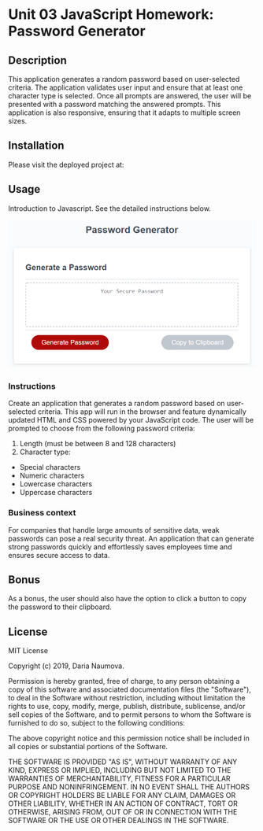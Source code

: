 # Unit 03 JavaScript Homework: Password Generator

## Description

This application generates a random password based on user-selected criteria.
The application validates user input and ensure that at least one character type is selected.
Once all prompts are answered, the user will be presented with a password matching the answered prompts.
This application is also responsive, ensuring that it adapts to multiple screen sizes.

## Installation

Please visit the deployed project at: 

## Usage
Introduction to Javascript. See the detailed instructions below.

![Image of the App](03-JavaScript-homework-demo.png)

### Instructions

Create an application that generates a random password based on user-selected criteria. This app will run in the browser and feature dynamically updated HTML and CSS powered by your JavaScript code.
The user will be prompted to choose from the following password criteria:
1. Length (must be between 8 and 128 characters)
2. Character type:
* Special characters
* Numeric characters
* Lowercase characters
* Uppercase characters

### Business context

For companies that handle large amounts of sensitive data, weak passwords can pose a real security threat. An application that can generate strong passwords quickly and effortlessly saves employees time and ensures secure access to data.

## Bonus

As a bonus, the user should also have the option to click a button to copy the password to their clipboard.

## License

MIT License

Copyright (c) 2019, Daria Naumova.

Permission is hereby granted, free of charge, to any person obtaining a copy of this software and associated documentation files (the "Software"), to deal in the Software without restriction, including without limitation the rights to use, copy, modify, merge, publish, distribute, sublicense, and/or sell copies of the Software, and to permit persons to whom the Software is furnished to do so, subject to the following conditions:

The above copyright notice and this permission notice shall be included in all copies or substantial portions of the Software.

THE SOFTWARE IS PROVIDED "AS IS", WITHOUT WARRANTY OF ANY KIND, EXPRESS OR IMPLIED, INCLUDING BUT NOT LIMITED TO THE WARRANTIES OF MERCHANTABILITY, FITNESS FOR A PARTICULAR PURPOSE AND NONINFRINGEMENT. IN NO EVENT SHALL THE AUTHORS OR COPYRIGHT HOLDERS BE LIABLE FOR ANY CLAIM, DAMAGES OR OTHER LIABILITY, WHETHER IN AN ACTION OF CONTRACT, TORT OR OTHERWISE, ARISING FROM, OUT OF OR IN CONNECTION WITH THE SOFTWARE OR THE USE OR OTHER DEALINGS IN THE SOFTWARE.

